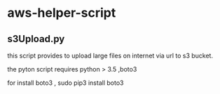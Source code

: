 # aws-helper-script
## s3Upload.py
this script provides  to upload large files on internet via url to s3 bucket.


the pyton script requires python > 3.5 ,boto3

for install boto3 , sudo pip3 install boto3


